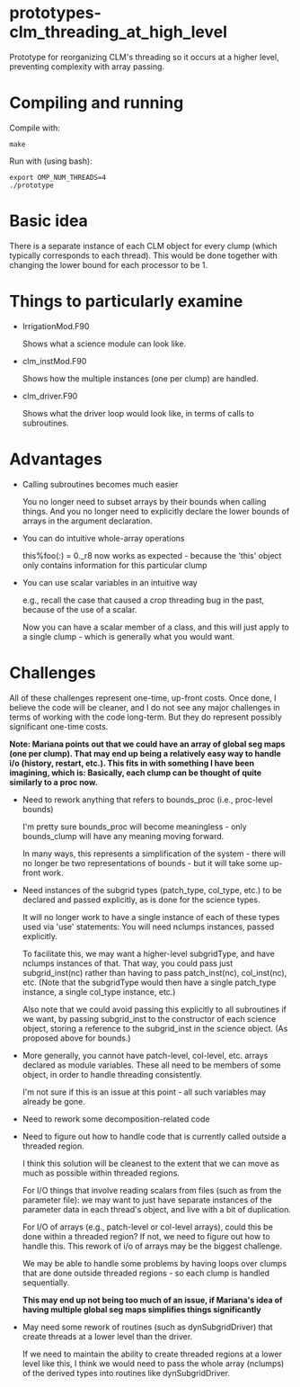 # prototypes-clm_threading\_at\_high\_level
Prototype for reorganizing CLM's threading so it occurs at a higher level,
preventing complexity with array passing.

Compiling and running
=====================

Compile with:

    make

Run with (using bash):

    export OMP_NUM_THREADS=4
    ./prototype


Basic idea
==========

There is a separate instance of each CLM object for every clump (which typically
corresponds to each thread). This would be done together with changing the lower
bound for each processor to be 1.


Things to particularly examine
==============================

* IrrigationMod.F90

    Shows what a science module can look like.

* clm\_instMod.F90

    Shows how the multiple instances (one per clump) are handled.

* clm\_driver.F90

    Shows what the driver loop would look like, in terms of calls to subroutines.


Advantages
==========

* Calling subroutines becomes much easier

    You no longer need to subset arrays by their bounds when calling things. And
    you no longer need to explicitly declare the lower bounds of arrays in the
    argument declaration.

* You can do intuitive whole-array operations

    this%foo(:) = 0.\_r8 now works as expected - because the 'this' object only
    contains information for this particular clump

* You can use scalar variables in an intuitive way

    e.g., recall the case that caused a crop threading bug in the past, because
    of the use of a scalar.

    Now you can have a scalar member of a class, and this will just apply to a
    single clump - which is generally what you would want.


Challenges
==========

All of these challenges represent one-time, up-front costs. Once done, I believe
the code will be cleaner, and I do not see any major challenges in terms of
working with the code long-term. But they do represent possibly significant
one-time costs.

**Note: Mariana points out that we could have an array of global seg maps (one
per clump). That may end up being a relatively easy way to handle i/o (history,
restart, etc.). This fits in with something I have been imagining, which is:
Basically, each clump can be thought of quite similarly to a proc now.**

* Need to rework anything that refers to bounds\_proc (i.e., proc-level bounds)

    I'm pretty sure bounds\_proc will become meaningless - only bounds\_clump
    will have any meaning moving forward.

    In many ways, this represents a simplification of the system - there will no
    longer be two representations of bounds - but it will take some up-front
    work.

* Need instances of the subgrid types (patch\_type, col\_type, etc.) to be
  declared and passed explicitly, as is done for the science types.

    It will no longer work to have a single instance of each of these types used
    via 'use' statements: You will need nclumps instances, passed explicitly.

    To facilitate this, we may want a higher-level subgridType, and have nclumps
    instances of that. That way, you could pass just subgrid\_inst(nc) rather
    than having to pass patch\_inst(nc), col\_inst(nc), etc. (Note that the
    subgridType would then have a single patch\_type instance, a single
    col\_type instance, etc.)

    Also note that we could avoid passing this explicitly to all subroutines if
    we want, by passing subgrid\_inst to the constructor of each science object,
    storing a reference to the subgrid\_inst in the science object. (As proposed
    above for bounds.)

* More generally, you cannot have patch-level, col-level, etc. arrays declared
  as module variables. These all need to be members of some object, in order to
  handle threading consistently.

    I'm not sure if this is an issue at this point - all such variables may
    already be gone.

* Need to rework some decomposition-related code

* Need to figure out how to handle code that is currently called outside a
  threaded region.

    I think this solution will be cleanest to the extent that we can move as
    much as possible within threaded regions.

    For I/O things that involve reading scalars from files (such as from the
    parameter file): we may want to just have separate instances of the
    parameter data in each thread's object, and live with a bit of duplication.

    For I/O of arrays (e.g., patch-level or col-level arrays), could this be
    done within a threaded region? If not, we need to figure out how to handle
    this. This rework of i/o of arrays may be the biggest challenge.

    We may be able to handle some problems by having loops over clumps that are
    done outside threaded regions - so each clump is handled sequentially.

  **This may end up not being too much of an issue, if Mariana's idea of having
    multiple global seg maps simplifies things significantly**

* May need some rework of routines (such as dynSubgridDriver) that create
threads at a lower level than the driver.

    If we need to maintain the ability to create threaded regions at a lower level
    like this, I think we would need to pass the whole array (nclumps) of the
    derived types into routines like dynSubgridDriver.
